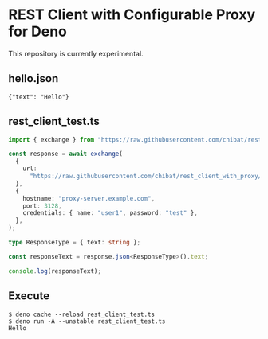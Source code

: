 # REST Client with Configurable Proxy for Deno

This repository is currently experimental.

## hello.json

```
{"text": "Hello"}
```

## rest_client_test.ts

```typescript
import { exchange } from "https://raw.githubusercontent.com/chibat/rest_client_with_proxy/master/rest_client.ts";

const response = await exchange(
  {
    url:
      "https://raw.githubusercontent.com/chibat/rest_client_with_proxy/master/test/hello.json",
  },
  {
    hostname: "proxy-server.example.com",
    port: 3128,
    credentials: { name: "user1", password: "test" },
  },
);

type ResponseType = { text: string };

const responseText = response.json<ResponseType>().text;

console.log(responseText);
```

## Execute

```
$ deno cache --reload rest_client_test.ts
$ deno run -A --unstable rest_client_test.ts
Hello
```


